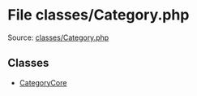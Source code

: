 File classes/Category.php
=========

Source: [classes/Category.php](https://github.com/PrestaShop/PrestaShop/blob/1.6.0.7/classes/Category.php)


Classes
-------

* [CategoryCore](class.CategoryCore.md)

